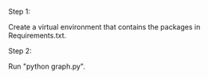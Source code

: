 Step 1:

Create a virtual environment that contains the packages in Requirements.txt.

Step 2:

Run "python graph.py".
